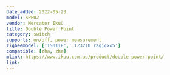 ```yaml
---
date_added: 2022-05-23
model: SPP02
vendor: Mercator Ikuü 
title: Double Power Point 
category: switch
supports: on/off, power measurement
zigbeemodel: ['TS011F','_TZ3210_raqjcxo5']
compatible: [zha, zha]
mlink: https://www.ikuu.com.au/product/double-power-point/
link: 
---
```

